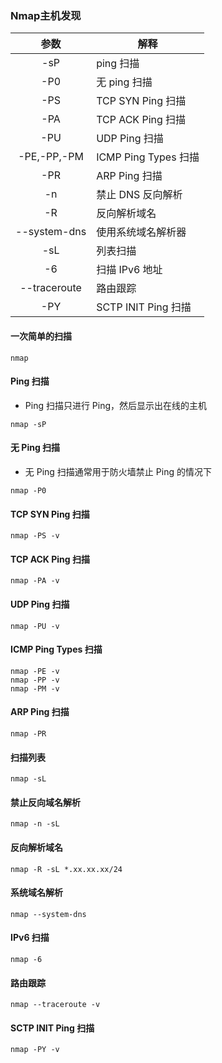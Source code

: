 ### Nmap主机发现



|     参数     | 解释                 |
| :----------: | -------------------- |
|     -sP      | ping 扫描            |
|     -P0      | 无 ping 扫描         |
|     -PS      | TCP SYN Ping 扫描    |
|     -PA      | TCP ACK Ping 扫描    |
|     -PU      | UDP Ping 扫描        |
| -PE,-PP,-PM  | ICMP Ping Types 扫描 |
|     -PR      | ARP Ping 扫描        |
|      -n      | 禁止 DNS 反向解析    |
|      -R      | 反向解析域名         |
| --system-dns | 使用系统域名解析器   |
|     -sL      | 列表扫描             |
|      -6      | 扫描 IPv6 地址       |
| --traceroute | 路由跟踪             |
|     -PY      | SCTP INIT Ping 扫描  |



#### 一次简单的扫描

```shell
nmap
```

#### Ping 扫描

- Ping 扫描只进行 Ping，然后显示出在线的主机

```
nmap -sP
```

#### 无 Ping 扫描

- 无 Ping 扫描通常用于防火墙禁止 Ping 的情况下

```
nmap -P0
```

#### TCP SYN Ping 扫描



```
nmap -PS -v
```

#### TCP ACK Ping 扫描

```
nmap -PA -v
```

#### UDP Ping 扫描

```
nmap -PU -v
```

#### ICMP Ping Types 扫描

```
nmap -PE -v
nmap -PP -v
nmap -PM -v
```

#### ARP Ping 扫描

```
nmap -PR
```

#### 扫描列表

```
nmap -sL
```

#### 禁止反向域名解析

```
nmap -n -sL
```

#### 反向解析域名

```
nmap -R -sL *.xx.xx.xx/24
```

#### 系统域名解析

```
nmap --system-dns 
```

#### IPv6 扫描

```
nmap -6
```

#### 路由跟踪

```
nmap --traceroute -v
```

#### SCTP INIT Ping 扫描

```
nmap -PY -v
```

